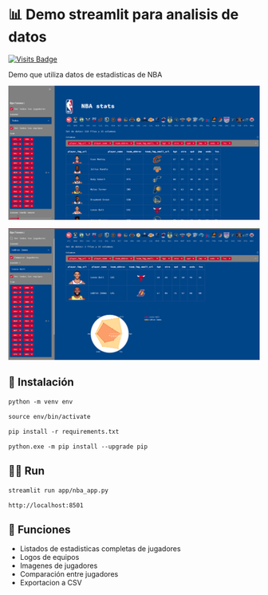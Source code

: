 # :bar_chart: Demo streamlit para analisis de datos

[![Visits Badge](https://badges.pufler.dev/visits/ezeparziale/hello-streamlit?style=flat-square)]()  

Demo que utiliza datos de estadisticas de NBA

![image](./img/app.png)

![image](./img/app_2.png)

## :floppy_disk: Instalación

```shell
python -m venv env
```

```shell
source env/bin/activate
```

```shell
pip install -r requirements.txt
```

```shell
python.exe -m pip install --upgrade pip
```

## :running_man: Run

```shell
streamlit run app/nba_app.py
```

```http
http://localhost:8501
```

## :basketball: Funciones

- Listados de estadisticas completas de jugadores
- Logos de equipos
- Imagenes de jugadores
- Comparación entre jugadores
- Exportacion a CSV
